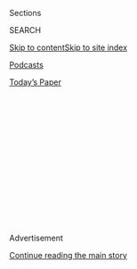 <div id="app">

<div>

<div>

<div>

<div class="NYTAppHideMasthead css-1q2w90k e1suatyy0">

<div class="section css-ui9rw0 e1suatyy2">

<div class="css-eph4ug er09x8g0">

<div class="css-6n7j50">

</div>

<span class="css-1dv1kvn">Sections</span>

<div class="css-10488qs">

<span class="css-1dv1kvn">SEARCH</span>

</div>

[Skip to content](#site-content)[Skip to site
index](#site-index)

</div>

<div id="masthead-section-label" class="css-1wr3we4 eaxe0e00">

[Podcasts](https://www.nytimes3xbfgragh.onion/spotlight/podcasts)

</div>

<div class="css-10698na e1huz5gh0">

</div>

</div>

<div id="masthead-bar-one" class="section hasLinks css-15hmgas e1csuq9d3">

<div class="css-uqyvli e1csuq9d0">

</div>

<div class="css-1uqjmks e1csuq9d1">

</div>

<div class="css-9e9ivx">

[](https://myaccount.nytimes3xbfgragh.onion/auth/login?response_type=cookie&client_id=vi)

</div>

<div class="css-1bvtpon e1csuq9d2">

[Today’s
Paper](https://www.nytimes3xbfgragh.onion/section/todayspaper)

</div>

</div>

</div>

</div>

<div data-aria-hidden="false">

<div id="site-content" data-role="main">

<div>

<div class="css-1aor85t" style="opacity:0.000000001;z-index:-1;visibility:hidden">

<div class="css-1hqnpie">

<div class="css-epjblv">

<span class="css-17xtcya">[Podcasts](/spotlight/podcasts)</span><span class="css-x15j1o">|</span><span class="css-fwqvlz">‘There’s
a Quiet All Over the
World’</span>

</div>

<div class="css-k008qs">

<div class="css-1iwv8en">

<span class="css-18z7m18"></span>

<div>

</div>

</div>

<span class="css-1n6z4y">https://nyti.ms/3bumeD4</span>

<div class="css-1705lsu">

<div class="css-4xjgmj">

<div class="css-4skfbu" data-role="toolbar" data-aria-label="Social Media Share buttons, Save button, and Comments Panel with current comment count" data-testid="share-tools">

  - 
  - 
  - 
  - 
    
    <div class="css-6n7j50">
    
    </div>

  - 
  - 

</div>

</div>

</div>

</div>

</div>

</div>

<div class="css-13pd83m">

</div>

<div id="top-wrapper" class="css-1sy8kpn">

<div id="top-slug" class="css-l9onyx">

Advertisement

</div>

[Continue reading the main
story](#after-top)

<div class="ad top-wrapper" style="text-align:center;height:100%;display:block;min-height:250px">

<div id="top" class="place-ad" data-position="top" data-size-key="top">

</div>

</div>

<div id="after-top">

</div>

</div>

<div>

<div class="css-1g7y0i5 e1drnplw0">

<div class="css-1ceswkc e1drnplw1">

</div>

<div class="css-f2fzwx e1drnplw2">

<div data-aria-labelledby="modal-title" data-role="region">

<div id="modal-title" class="css-mln36k">

transcript

</div>

<div class="css-pbq7ev">

</div>

<span>Back to Sugar
Calling</span>

<div class="css-f6lhej">

<div class="css-1ialerq">

<div class="css-1701swk">

bars

</div>

<div>

<div class="css-1t7yl1y">

0:00/0:00

</div>

<div class="css-og85jy">

\-0:00

</div>

</div>

</div>

</div>

<div class="css-15fbio0">

<div class="css-1p4nyns">

transcript

## ‘There’s a Quiet All Over the World’

### Hosted by Cheryl Strayed, produced by Kelly Prime and edited by Sara Sarasohn. Editorial oversight by Wendy Dorr.

#### Cheryl Strayed talks with the poet Billy Collins about memorization, “picture language” and the power of collective silence.

Wednesday, May 13th, 2020

</div>

  - cheryl strayed  
    I’m going to call the poet Billy Collins. I love his poetry so much,
    and I know I’m not alone in that. He’s that rare thing in America, a
    bestselling poet. He was the U.S. Poet Laureate from 2001 to 2003 as
    well. He said that poetry is the home of ambiguity, ambivalence, and
    uncertainty, and I think that wraps up quite succinctly what a lot
    of us are living in right now. I thought it would be a great time to
    talk to Billy Collins.

  - \[music\]

  - \[phone rings\]

  - billy collins  
    Oh, Cheryl.

  - cheryl strayed  
    Billy, it’s so nice to talk to you\!

  - billy collins  
    I sort of knew it was you.

  - cheryl strayed  
    You knew it was me?

  - billy collins  
    Yeah. I can’t say I wasn’t expecting your call.

  - cheryl strayed  
    You’re just hanging out waiting for Cheryl to call.

  - billy collins  
    Every afternoon.

  - cheryl strayed  
    Where am I calling you, Billy Collins?

  - billy collins  
    I’m in my study in our house in a little town in Florida called
    Winter Park. The streetside wall is all windows, so I got a good
    view of tropical or subtropical vegetation. I mean, there’s like
    pygmy palms and, I think, two queen palms. And there’s this red
    bougainvillea.

  - cheryl strayed  
    Nice.

  - billy collins  
    And very few cars are going up and down that street these days. More
    common to see families bicycling, or dad taking his son down to the
    lake to fish, and stuff like that. It’s like going back to the ‘50s.

  - cheryl strayed  
    Are you just alone in the house with Suzannah, just the two of you?

  - billy collins  
    Well, there are two cats, Francis, a boy, and Audrey, a girl.

  - cheryl strayed  
    OK, so two couples, Francis and Audrey, and Suzannah and Billy.

  - billy collins  
    Yes. Well, Suzannah and I get along a lot better than Francis and
    Audrey. Thank god.

  - cheryl strayed  
    Perhaps because you guys are still newlyweds, right? You just got
    married last summer.

  - billy collins  
    Well, it’s true. We’re still — not to get too sentimental, but we
    still celebrate our monthly anniversary on the 21st of the month.

  - cheryl strayed  
    Oh, that’s so sweet.

  - billy collins  
    I think that we’re losing track of that.

  - cheryl strayed  
    Oh. I’d love that. So what do you do on your monthly anniversary?
    Like what have you done historically?

  - billy collins  
    Well, we used to go out to dinner, but now Suzannah just cooks
    another dinner. We’ve been very, very careful, very assiduous about
    going out only when necessary, and wash your hands all the time. And
    I usually say, if you say two Hail Marys, that’s about 20 seconds of
    handwashing. And there could be an added benefit. You never know.

  - cheryl strayed  
    Right.

  - billy collins  
    So I’m 79 years old. And it sounds insane to say that, but it’s the
    truth, and I’m pretty sure if I caught it, it would kill me. And
    Suzannah shares that view. So she’s pretty willful about keeping me
    in the house.

  - cheryl strayed  
    Uh-huh. Do you even go out for walks?

  - billy collins  
    I go out for a walk almost every day. Not quite as far as you, but
    it’s 2 miles. And it’s very clarifying, though. I’ve always liked
    walking, and there’s a Latin expression, solvitur ambulando, which
    means it is solved by walking. You probably know that.

  - cheryl strayed  
    I do, I do. As you know, my memoir “Wild” is all about walking. I
    walked 1,100 miles on the Pacific Crest Trail. A lot is solved by
    walking.

  - billy collins  
    I would say after a thousand miles, you’ve got yourself together.

  - cheryl strayed  
    I’m sad to report that the walk goes on. The journey continues even
    after that. But I do think that that’s one of the things that you
    see over and over, is that power of a sort of walking meditation,
    where the classic journey one takes by foot, that is always
    enlightening. And I think we see that even on a micro scale on those
    2-mile walks.

  - billy collins  
    Well, I’m not as adventurous as you are, but it’s the same walk. But
    it’s never the same walk. It’s like putting yourself and putting
    your foot in the same river twice. And, often, just when I get back
    to the house, I might start a poem just about what I saw on the
    walk, which is — sometimes that goes nowhere, but other times it
    develops into something. So I find it very clarifying and — I mean,
    the English romantic poets, particularly Wordsworth, the way we
    would watch television, they would go for walks. And Wordsworth said
    that he composed a number of his poems on this walk, which would
    kind of give him the rhythm of the poem maybe. I don’t know. If you
    walked iambically, like thu-dud thu-dud, you’d probably be skipping.
    But I guess just the pacing provides a kind of steady rhythm. Did
    you listen — let me ask you a question. Did you listen to music on
    your walk?

  - cheryl strayed  
    No. But the reason I didn’t listen to music on my walk is it was
    1995, and so I would have had to carry a Walkman, and cassette
    tapes, and so forth.

  - billy collins  
    Oh, right.

  - cheryl strayed  
    But, Billy, what was so utterly fascinating to me about my
    experience with music on the Pacific Crest Trail is I could not keep
    music out of my mind. And I call it in “Wild” like — that my mind
    was like the transistor radio station in my head, because I kept
    having songs come to me. And, many times, it would be songs I
    couldn’t — I didn’t want to have in my head, like jingles for,
    like, gum, or things like this from my youth. Sometimes Bob Dylan
    songs that I couldn’t remember all the lyrics. And so I was
    constantly singing in my head, and the thing I missed, I would say,
    almost as much as food. I really ached for music in a way that
    surprised me. I didn’t realize how deep that was.

  - billy collins  
    Well, that’s your little internal jukebox that got activated.

  - cheryl strayed  
    Yeah.

  - billy collins  
    Yeah. I wrote a poem about getting a bad song stuck in your head,
    because they seem to be stickier than most. And I titled the poem
    “More Than a Woman,” but I say to other people that you can call
    it any song. You can call it “Dancing Queen” or any song.

  - cheryl strayed  
    That’s a great song.

  - billy collins  
    And sometimes just mentioning the title is enough to activate the
    song in other people’s heads, so you have to be careful.

  - cheryl strayed  
    Well, have you — there’s this documentary that I’m forgetting the
    title of it now, but it’s about people who have really deep,
    profound dementia, or are at the very end of their lives, and they
    can’t really communicate even any more. But they asked their kids,
    like, well, what were their favorite songs when they were young? And
    they put headphones on these people who are so inside themselves,
    and suddenly they would come awake, and they would even sometimes be
    able to sing along with the songs. I think it’s an ancient kind of
    knowing.

  - billy collins  
    Yeah.

  - cheryl strayed  
    And I know you do that with — I was reading about your mother, who
    would recite poetry to you. I wonder if you have that relationship
    with poetry because you were hearing it so young.

  - billy collins  
    Well, I think I got — I mean, who knows in these things. If you look
    back on your life and try to make sense of it, you’re looking
    through a kind of distorted rear view mirror. But I do have early
    memories of my being a toddler, or advanced toddler stage, and my
    mother would say lines of poetry that she memorized as a school girl
    in rural Ontario, Canada. And if it was very cold out, she’d have a
    line from Shakespeare about the coldness of the weather and not as
    sharp as man’s ingratitude to man, or something like that. And when
    I was a kid, I remember hearing my mother talking in two different
    ways. One was when she was regular talking, and one when she was
    reciting poetry. And I didn’t know it was poetry. I’d never heard
    the word. As I said, I was sort of a pre-literate toddler. But I
    knew that the poetry sounded nicer.

  - cheryl strayed  
    Mmm, yeah.

  - billy collins  
    And if we believe in really early suggestions on our consciousness,
    that might account from the fact that’s where I am today.

  - cheryl strayed  
    Right. That’s — so where did your mom get that? Was she asked as a
    student to memorize these poems?

  - billy collins  
    Well, she and my father were both born in 1901. So when she was a
    schoolgirl, this would be 1907 or ‘14, or something in there,
    memorization was not only an acceptable way of teaching poetry, it
    was — I believe it was the only way.

  - cheryl strayed  
    Right.

  - billy collins  
    I mean, they weren’t — this was 100 miles or so north of Toronto.
    They weren’t analyzing poetry up there in the schoolhouse. They were
    having kids memorize it. And I try to get my students to memorize a
    little bit of poetry, and it’s interesting because their reaction is
    they groan. But once they get a sonnet in their head, or even a
    little poem by Emily Dickinson, they line up outside my office ready
    to recite it for me.

  - cheryl strayed  
    That’s so interesting. No. I think I’m absolutely fascinated by
    this, because when I started school in the mid ‘70s, this idea was
    that memorization was this rote learning that didn’t at all feed the
    spirit, and it was sort of oppressive.

  - billy collins  
    Very old fashioned, yeah.

  - cheryl strayed  
    Yeah, yeah. And yet, I wish that people had made me memorize poems.
    Because it is kind of like those jingles. They become part of you,
    and you can call upon them when you need them then, right? They’re
    with you.

  - billy collins  
    You could have carried these poems up the Pacific Crest Trail.

  - cheryl strayed  
    Yeah.

  - billy collins  
    You know, it’s interesting that one of the most rewarding instances
    I ever had as a teacher, it was on a New York subway. There was a
    guy, a grown guy, across on the other side of the aisle there, or
    whatever. And he was looking at me. And, of course, in this New York
    subway, avoid eye contact is the main rule. Anyway, he got up and
    approached me, and he sat down. And over the roar of the subway, he
    said, Professor Collins, I was your student. And he was then a
    doctor, an oncologist, working at Mount Sinai Hospital. And he said
    you made us memorize a poem, and I want to say it for you.

  - cheryl strayed  
    Oh, wow.

  - billy collins  
    Again, over the roar of the subway, he recited this Emily Dickinson
    poem. And it was just so amazing that I’d done something.

  - cheryl strayed  
    Right. It’s so measurable, right? That guy has Emily Dickinson in
    him forever because of you.

  - billy collins  
    It’s stored there. And I also think, if they don’t remember anything
    I’ve said, they’ll remember 10 lines of Shakespeare or whatever.

  - cheryl strayed  
    Yeah. Well, and what’s interesting to ponder about that is that we
    are, in some sort of brute way, just forcing ourselves to remember
    this arrangement of words. And I’m curious, will this doctor, 50
    years from now on his deathbed, will he be able to say that poem
    because it is part of him. And it reminds me, when I was hiking on
    the Pacific Crest Trail, I realized that I remembered the names of
    flowers that — my mom was a wonderful gardener and really knew
    everything about plants, and she would always teach me the names of
    wildflowers. And there was a point on the trail where I stepped into
    this meadow and I saw all these flowers, and I realized I knew their
    names. And I said them to myself in my mind as I walked past them,
    and I felt the presence of my mother so strongly. And it was a kind
    of poem embedded in me. It was a memorization that I didn’t know I
    had received until then.

  - billy collins  
    Well, and I also think that you really internalize this series of
    lines and bring it into you for yourself. And it’s a part of you
    then. And once the student realizes the power of that — they’re now
    walking around with these lines in them, and they can summon them up
    at any moment — they find that pretty thrilling, actually.

  - cheryl strayed  
    It’s a powerful thing. And I think even in cases where you don’t
    necessarily memorize the lines, that poems can stay with you in
    another way. That you remember them, or you remember the way that
    they made you feel. And one of your poems that did that for me,
    Bill, is “The Names.” You were asked by the librarian of Congress to
    write it for the first anniversary of 9/11. And the reason it stuck
    with me is it made real to me this tragedy that was this grand scale
    — many, many deaths that seemed kind of abstract until I heard you
    read that poem. And it wasn’t then just numbers, it was names. And I
    thought of it now because we are hearing numbers every day. The
    number of people who die of Covid-19 climbs day by day. I would love
    for you to read “The Names” to me.

  - billy collins  
    Well, yeah, I’d love to. It’s called “The Names,” and then, in
    parenthesis, it just says, “For the victims of Sept. 11 and their
    survivors.”
    
    “Yesterday, I lay awake in the palm of the night. A fine rain stole
    in, unhelped by any breeze. And when I saw the silver glaze on the
    windows, I started with A, with Ackerman, as it happened, then
    Baxter and Calabro, Davis and Eberling, names falling into place as
    droplets fell through the dark. Names printed on the ceiling of the
    night. Names slipping around a watery bend. Twenty-six willows on
    the banks of a stream.
    
    In the morning, I walked out barefoot among thousands of flowers,
    heavy with dew, like the eyes of tears, and each had a name. Fiore
    inscribed on a yellow petal, then Gonzalez and Hon, Ishikawa and
    Jenkins. Names written in the air and stitched into the cloth of the
    day. A name under a photograph taped to a mailbox. Monogram on a
    torn shirt. I see you spelled out on storefront windows and on the
    bright unfurled awnings of this city. I say the names as I turn a
    corner — Kelly and Lee, Medina, Nardella, and O’Connor.
    
    When I peer into the woods, I see a thick tangle where letters are
    hidden, as in a puzzle concocted for children. Parker and Quigley in
    the twigs of an ash. Rizzo, Schubert, Torres, and Upton, secrets in
    the boughs of an ancient maple. Names written in the pale sky. Names
    rising in the updraft amid buildings. Silent names in stone, or
    cried out behind a door. Names blown over the earth and out to sea.
    
    In the evening — weakening light, the last swallows, a boy on a lake
    lifts his oars, a woman by a window puts a match to a candle, and
    then the names are outlined on the rose clouds — Vanacore and
    Wallace. Let X, if it can, stand for the ones unfound. Then Young
    and Ziminsky, the final jolt of Z. Names etched on the head of a
    pin. One name spanning a bridge, another undergoing a tunnel. A blue
    name needled into the skin.
    
    Names of citizens, workers, mothers and fathers, the bright-eyed
    daughter, the quick son. Alphabet of names in green rows in a field.
    Names in the small tracks of birds. Names lifted from a hat or
    balanced on the tip of the tongue. Names wheeled into the dim
    warehouse of memory. So many names, there is barely room on the
    walls of the heart.”

  - cheryl strayed  
    What a powerful poem. What a powerful piece of work.

  - billy collins  
    Yeah. And it was pretty nerve-racking really in front of a joint
    session of Congress, I can tell you.

  - cheryl strayed  
    So you’re called to this joint session, and are other people doing
    other things?

  - billy collins  
    Well, yes, lots of other people. It was one of the first times in
    history that both houses of Congress met outside of Washington. They
    met in New York, where it took place. And there were many speeches.
    And I must say something, not in praise of my poem but to make a
    point about poetry, that when I started reading the poem, and it
    starts lying there in the middle of the night with the rain against
    the windows, et cetera, many people were looking up at me the way a
    Cocker Spaniel would cock his head, like, what?

  - cheryl strayed  
    Uh-huh.

  - billy collins  
    It was not political language. It was not using generalities. It was
    not using the recycled language, including a history, heroism,
    tragedy, the common words that kept popping up in these talks. It
    was imagery. It was picture language, as Emerson calls it. It was
    the language of the world, of rain, and windows, and reality. And it
    demonstrated the difference between poetic language and, for lack of
    a better word, other language.

  - cheryl strayed  
    And I think that that’s — I mean, you’ve just expressed why, in my
    mind, poetry is so necessary, poetry and really all literature. But
    poetry, in particular, to me it speaks to the heart. It speaks
    beyond the intellect, beyond information.

  - billy collins  
    Oh, I think poetry takes us inward, right? Poetry privileges our
    subjectivity. A poem tends to start out in the world and describing
    something, but it usually ends up going down and in inside us. But
    it works in images. I mean, a poem about the virus might be an image
    of a face mask on a curb, a discarded face mask. Just that one thing
    might be enough to tell the whole story, in a sense, just that one
    image, instead of a larger but probably less effective rhetoric.

  - cheryl strayed  
    Right. That’s what art does. And I think too, just the ordinary
    stories, whenever — my favorite parts of all of Ken Burns’s
    documentaries are those, the journals that people kept, that weren’t
    saying, here is the objective news of the day. It’s rather here’s
    what happened on my farm on this day. Here’s what I saw. Here’s what
    I witnessed. Here’s what I felt, and feared, and loved, and
    treasured. And those are the kinds of things that poetry shows us
    and offers us.

  - billy collins  
    And those letters, I mean, I can’t believe how articulate everybody
    was in the middle of the 19th century. The letters are — not only
    the penmanship is beautiful, but the letters are so articulate, at
    least the ones that we’re exposed to.

  - cheryl strayed  
    Well, those are the ones that made the cut.

  - billy collins  
    Yeah, that’s right. That’s the cream of the crop.

  - cheryl strayed  
    Do you keep a journal?

  - billy collins  
    I don’t keep a — I have in the past. I don’t — I’m not very good at
    it. But I keep notebooks, and I always keep a little notebook in my
    pocket, and a pen. And thinking about our talk today, I have a page
    here of things to talk about or points we might — so anything can go
    into these journals. They’re kind of catch-alls, but — and poems
    too.

  - cheryl strayed  
    What have you written down that we haven’t talked about yet? Let’s
    talk about it.

  - \[laughter\]

  - billy collins  
    That’s good. Well, I wrote down the name of a poem that’s very short
    that I’d love to read before we’re done by — not by me.

  - cheryl strayed  
    Please read it to me. Please read it to me, yes.

  - billy collins  
    May I? Well, it’s — I guess it’s a sonnet. It’s 14 lines. It’s by a
    poet I don’t know well, an Irish poet, John O’Donnell. And it’s
    about the virus, and it’s called “When.” And the interesting thing
    about it is that he’s slightly ambivalent about the whole thing,
    about it ending. And Eavan Boland, another Irish poet who just died
    on Monday —

  - cheryl strayed  
    Right.

  - billy collins  
    — she said, “Poetry begins where certitude leaves off.” Like poetry
    deals with ambivalence and ambiguity. And if you’re certain about a
    thing, you don’t need to write a poem about it. But you’ll see the
    word, about halfway through, the word “although,” and that’s when he
    — the tone of the poem changes. So I’ll read it if you like. It’s
    titled “When,” by John O’Donnell.
    
    “And when this ends we will emerge, shyly and then all at once,
    dazed, long-haired as we embrace loved ones the shadow spared, and
    weep for those it gathered in its shroud. A kind of rapture, this
    longed-for laying on of hands, high cries as we nuzzle, leaning in
    to kiss, and whisper that now things will be different.
    
    Although a time will come when we’ll forget the curve’s approaching
    wave, the hiss and sigh of ventilators, the crowded, makeshift
    morgues. A time when we may even miss the old-world arm’s-length
    courtesy, small kindnesses left on doorsteps, the drifting, idle
    days, and nights when we flung open all the windows to arias in the
    darkness, our voices reaching out, holding each other till this
    passes.”
    
    So interesting that he sees the distancing as being a courtesy, and
    the quietness and the kindness of things left on doorsteps, and the
    idleness and the drifting. This really talks about the horror of
    people lost, but he says that — it’s like people talk about. There’s
    a quiet all over the world. The whole globe has quieted down. There
    are no sports. There’s no concerts. There’s no people cheering. A
    friend of mine said you can hear a birdsong in New York City.

  - cheryl strayed  
    Right.

  - billy collins  
    And another — in The Times last week, this guy writing from Paris
    said you could hear ducks quacking on the Seine. I have a friend, if
    one of us says something, the other one often says, and other poems.
    And I’m sure that would get it — ducks quacking on the Seine, and
    other poems.

  - \[laughter\]

  - cheryl strayed  
    That’s your next book, Billy.

  - \[laughter\]

  - billy collins  
    It could be. But that’s, I mean, amazing, like being back in the
    ‘50s. It’s quieter. It’s slower. And, also, nature is healing
    herself. Fish are coming back into these grounds where they were,
    where there’s too much pollution. Maybe we should take one month off
    a year and just let the Earth lick its wounds for a month before we
    continue to ravish it.

  - cheryl strayed  
    Yeah, I thought of that. In that poem, when he says although, he’s
    saying, but we’re going to also forget all this, right?

  - billy collins  
    Yeah, yeah. We’ll forget the curves and all that. But we might even
    miss — we’ll forget, and we might even be nostalgic about the time
    when we stayed indoors with our spouses or whatever, or maybe a
    friend, sheltering in place. I was on the phone with my friend in
    New York City last night about — well, I know it’s about 2 minutes
    to 7. He said, well, at 7 o’clock, I have to get my pot and my spoon
    and bang it out the window. Everybody does that at 7 o’clock in New
    York.

  - cheryl strayed  
    Mh-hm. In Portland too.

  - billy collins  
    Yeah, for the responders. And maybe people will miss that. I guess
    the big question is, will this — I mean, people banter around the
    word globalization, and global this, and global that. And that’s
    primarily an economic term, I think. It meant the globalization of
    business. But this is something that’s happening all over the world,
    and maybe this will give people a sense of being Earthlings, in the
    way that the blue marble did. Remember that first picture of Earth?
    That was the first time man had ever seen the planet.

  - cheryl strayed  
    Mm-hm, mm-hm.

  - billy collins  
    And there was some sense of optimism — it became the symbol of Earth
    Day — that a global event like that, or the globe made visible,
    might tie people together. I’m not too optimistic about that, but
    it’s going to be very interesting to see what happens. I mean,
    maybe nothing will happen, and we’ll just go back to being the human
    beings we are. But do you want to hear another poem by another poet?

  - cheryl strayed  
    Sure, sure.

  - billy collins  
    This is a poem by Wislawa Szymborska, the Polish poet. And it’s a
    poem about the war, and what happens after the war, and then what
    happens when people forget about the war.

  - cheryl strayed  
    And it’s about World War II?

  - billy collins  
    It’s about World War II, yeah. But I think it applies today. Anyway,
    it’s not long. It’s called “The End and the Beginning,” by Wislawa
    Szymborska.
    
    “After every war, someone has to pick up. Things won’t pick
    themselves up, after all. Someone has to shove the rubble to the
    roadsides so the carts loaded with corpses can get by. Someone has
    to trudge through the sludge and ashes, through the sofa springs and
    shards of glass, the bloody rags. Someone has to lug the post to
    prop the wall. Someone has to glaze the windows, set the door in its
    frame. No sound bites, no photo opportunities, and it takes years.
    All the cameras have gone to other wars.
    
    The bridges need to be rebuilt. The railroad stations too.
    Shirtsleeves will be rolled up to shreds. Someone, broom in hand,
    still remembers how it was. Someone else listens, nodding his
    unshattered head. But others are bound to be bustling nearby who
    will find all that quite boring. From time to time, someone still
    must dig up a rusted argument from underneath a bush and haul it off
    to the dump.
    
    Those who knew what this was all about must make way for those who
    know little, and less than that, and at last nothing, less than
    nothing. Someone has to lie there in the grass that covers up the
    causes and effects with a corn stalk in his teeth, gawking at
    clouds.”

  - cheryl strayed  
    Wow. I love that poem. What a great poem. That poem so aptly
    describes not just things like a world war and its aftermath, and
    the way that time changes it. It’s even — like, I was just thinking
    of the most intimate thing, like a broken heart. Like it’s so
    painful at first, and then it gets slowly cleaned up, and then it
    slowly disappears. And then it’s like that love was never even in
    existence.

  - billy collins  
    It becomes history.

  - cheryl strayed  
    It’s history.

  - billy collins  
    And there’s a test on it.

  - cheryl strayed  
    And there’s no great sorrow. I mean, I think that, obviously, about
    big things, like a war or a virus, and so many of us are revisiting
    things like — I’ve never heard so much conversation about the
    Spanish influenza epidemic as I have in the last month or two. And
    it’s because we’re saying, Oh, this thing that we all had the luxury
    of not remembering, or not really caring much about, suddenly might
    be the thing that teaches us about now.

  - billy collins  
    In her poem, after all the destruction, to end with that figure
    lying on the grass with a corn stalk in his teeth, just looking up
    at clouds, that little personal individual moment of being alone.
    And Robert Frost said anybody can start a poem, but it takes a real
    poet to end one. And that’s such a beautiful ending, gawking at
    clouds.

  - cheryl strayed  
    Yeah. Is there anything that I didn’t ask you that you want to talk
    about?

  - billy collins  
    I don’t know. I mean, I did spend one day in this monastery in Big
    Sur, the Camaldolese order of the Benedictines. They were, I think,
    like a 12th century breakaway from the Benedictines. And someone
    said they make the Benedictines look like Hells Angels, because
    they’re a deeply reclusive order. None of them speak. There are
    about 30 of them there. And when they have meals, there are readings
    from the Bible, from whatever. But I had heard that my poems were
    being read. So when I was in California, I made a visit to the
    monastery and spent one day in one of these rooms. It’s kind of a
    cell or a dorm room. And I had this experience of silence I’d never
    quite had before. I wrote a poem about what a noisy person I’d been
    all my life. And, gradually, after like an hour or so, I was aware
    that there are 30 other men right around me in these other buildings
    or rooms who have devoted their life to silence. They’re
    professionals, professional quiet people. And I felt like this
    little droplet of my silence just dropping into this river of
    silence they were creating. And communal silence, I realized, is
    such a powerful thing. And when I think about the quieter world that
    the virus has put us into, it just reminded me of that deep
    experience of silence.

  - cheryl strayed  
    What about it felt profound to you? I mean, can you identify what
    that particular silence does for you or for us?

  - billy collins  
    Well, it’s very cleansing, I think. I was very comfortable with it,
    knowing, as I said, the presence of these professional men around me
    keeping their silence so as to be less ensnared by the ways of the
    world. And when I was at the monastery in Big Sur, they referred
    very reverentially to two of the monks who had achieved, achieved
    what they call permanent reclusion. There are two monks who never
    see anybody. They’re not only silent. They never talk during the
    year. There’s no break, and they never go to communal meals. They’re
    like prisoners of their silence. And that just blew my mind. They
    got in the cell and locked the door, and they loved it. They
    wouldn’t have it any other way.

  - cheryl strayed  
    It’s astounding to me, really.
    
    My first reaction when I was hearing you talk about this place — and
    I know this place, and I have to say, what you’ve contributed most
    powerfully to the world is the opposite of silence. It is that we
    find some truth in the words you share with us. And yet there is
    something about poetry and art that is about the deepest silence,
    right? That it’s not about isolation. It’s not about distance. It’s
    about connection, I think, when silence is most profound and
    powerful.

  - billy collins  
    Mm-hm. I think another way to connect them is to say that the — a
    poem takes up a certain amount of space on a page. It doesn’t fill
    the page. Most people would recognize a poem as being a poem by
    seeing that it just occupies this discrete place on the poem — on
    the page, rather. And I get my students to think of the white space
    around the poem as silence, and so that the poem is an interruption
    of silence. And so it takes silence into a place. I knew a nun —
    well, she was a crazy high school friend of mine, but she became a
    nun, and she was — ended up in a little convent in Rome on the
    Appian Way there, and they were a reclusive order of nuns. And we
    had corresponded, but when she corresponded to me in letters, she
    would only talk about the love of God and all that. She never said
    what she was doing or anything, or if she was planting corn or
    something. And when I was in Italy, I called her — I called the
    convent, and I said, Susan — that was her old name — I said, I’m
    coming into Rome, and can we take you out to lunch? Do you go out?
    And she said, Cheryl, she said, Fortunately, I can’t.

  - \[laughter\]

  - cheryl strayed  
    Really?

  - billy collins  
    Isn’t that great?

  - cheryl strayed  
    So she’d —

  - billy collins  
    No irony — yes. No irony at all. Fortunately, Billy, I can’t.

  - cheryl strayed  
    Wow. I mean, that’s a really kind of wonderful way to think about
    now, isn’t it? Because —

  - billy collins  
    Yeah.

  - cheryl strayed  
    — we who can’t go out, to turn that into a blessing rather than a
    curse is something, I think.

  - billy collins  
    Yes, yeah. I think it’s the difference between people who will rush
    back into their jobs and can’t wait to get back to normal who are
    enjoying, on some level, this quiet time, this traveling back in
    time, in a way, to where you can hear — you can hear ducks quacking
    on the Seine, for god’s sake.

  - \[laughter\]

  - cheryl strayed  
    Well, it has been such a delight to speak to you.

  - billy collins  
    Well, great. I’ve been looking forward to this a lot. So great to
    talk to you too.

  - cheryl strayed  
    Bye, Billy.

  - billy collins  
    Bye bye. Take care.

  - cheryl strayed  
    I’m Cheryl Strayed. This is “Sugar Calling.” Next week, Joy
Harjo.

</div>

</div>

</div>

</div>

<div style="position:absolute;width:0;height:0;visibility:hidden;display:none">

</div>

<div style="width:100%">

<div class="css-18qqsen e1eullfg0" style="background-image:url(https://static01.graylady3jvrrxbe.onion/images/2020/04/29/podcasts/sugar-calling-album-art/sugar-calling-album-art-videoFifteenBySeven2610-v2.png)">

<div class="css-1hmsypo e1eullfg2">

<div class="css-131hid3 e1eullfg3">

<div class="css-1uhi299 e1eullfg1">

</div>

<div class="css-1tloyb6">

<div class="css-1kltdsh ehra6vc0">

[<span class="css-1f76qa2">![Sugar Calling
logo](https://static01.graylady3jvrrxbe.onion/images/2020/04/29/podcasts/sugar-calling-album-art/sugar-calling-album-art-square320.jpg)<span>Sugar
Calling</span></span>](https://www.nytimes3xbfgragh.onion/column/sugar-calling)<span class="css-1lhttlg ehra6vc1"><span class="css-sj5ozi ehra6vc2">Subscribe:</span></span>

  - [Apple Podcasts](https://itunes.apple.com/us/podcast/id1505881384)
  - [Google
    Podcasts](https://podcasts.google.com/?feed=aHR0cHM6Ly9yc3MuYXJ0MTkuY29tL3N1Z2FyLWNhbGxpbmc&ved=0CAUQrrcFahcKEwjA8Kyn09voAhUAAAAAHQAAAAAQBQ)

</div>

</div>

<div class="css-1r0dpua e1eullfg4">

<div class="css-1gu519p edye5kn0">

<div>

# ‘There’s a Quiet All Over the World’

## Cheryl Strayed talks with the poet Billy Collins about memorization, “picture language” and the power of collective silence.

</div>

<span class="css-lsnb14 edye5kn4">Hosted by Cheryl Strayed, produced by
Kelly Prime and edited by Sara Sarasohn. Editorial oversight by Wendy
Dorr.</span>

<div class="css-1vd84sn">

<span class="css-16bt4xd">Transcript</span>

</div>

</div>

<div class="css-1g7y0i5 e1drnplw0">

<div class="css-1ceswkc e1drnplw1">

</div>

<div class="css-f2fzwx e1drnplw2">

<div data-aria-labelledby="modal-title" data-role="region">

<div id="modal-title" class="css-mln36k">

transcript

</div>

<div class="css-pbq7ev">

</div>

<span>Back to Sugar
Calling</span>

<div class="css-f6lhej">

<div class="css-1ialerq">

<div class="css-1701swk">

bars

</div>

<div>

<div class="css-1t7yl1y">

0:00/0:00

</div>

<div class="css-og85jy">

\-0:00

</div>

</div>

</div>

</div>

<div class="css-15fbio0">

<div class="css-1p4nyns">

transcript

## ‘There’s a Quiet All Over the World’

### Hosted by Cheryl Strayed, produced by Kelly Prime and edited by Sara Sarasohn. Editorial oversight by Wendy Dorr.

#### Cheryl Strayed talks with the poet Billy Collins about memorization, “picture language” and the power of collective silence.

Wednesday, May 13th, 2020

</div>

  - cheryl strayed  
    I’m going to call the poet Billy Collins. I love his poetry so much,
    and I know I’m not alone in that. He’s that rare thing in America, a
    bestselling poet. He was the U.S. Poet Laureate from 2001 to 2003 as
    well. He said that poetry is the home of ambiguity, ambivalence, and
    uncertainty, and I think that wraps up quite succinctly what a lot
    of us are living in right now. I thought it would be a great time to
    talk to Billy Collins.

  - \[music\]

  - \[phone rings\]

  - billy collins  
    Oh, Cheryl.

  - cheryl strayed  
    Billy, it’s so nice to talk to you\!

  - billy collins  
    I sort of knew it was you.

  - cheryl strayed  
    You knew it was me?

  - billy collins  
    Yeah. I can’t say I wasn’t expecting your call.

  - cheryl strayed  
    You’re just hanging out waiting for Cheryl to call.

  - billy collins  
    Every afternoon.

  - cheryl strayed  
    Where am I calling you, Billy Collins?

  - billy collins  
    I’m in my study in our house in a little town in Florida called
    Winter Park. The streetside wall is all windows, so I got a good
    view of tropical or subtropical vegetation. I mean, there’s like
    pygmy palms and, I think, two queen palms. And there’s this red
    bougainvillea.

  - cheryl strayed  
    Nice.

  - billy collins  
    And very few cars are going up and down that street these days. More
    common to see families bicycling, or dad taking his son down to the
    lake to fish, and stuff like that. It’s like going back to the ‘50s.

  - cheryl strayed  
    Are you just alone in the house with Suzannah, just the two of you?

  - billy collins  
    Well, there are two cats, Francis, a boy, and Audrey, a girl.

  - cheryl strayed  
    OK, so two couples, Francis and Audrey, and Suzannah and Billy.

  - billy collins  
    Yes. Well, Suzannah and I get along a lot better than Francis and
    Audrey. Thank god.

  - cheryl strayed  
    Perhaps because you guys are still newlyweds, right? You just got
    married last summer.

  - billy collins  
    Well, it’s true. We’re still — not to get too sentimental, but we
    still celebrate our monthly anniversary on the 21st of the month.

  - cheryl strayed  
    Oh, that’s so sweet.

  - billy collins  
    I think that we’re losing track of that.

  - cheryl strayed  
    Oh. I’d love that. So what do you do on your monthly anniversary?
    Like what have you done historically?

  - billy collins  
    Well, we used to go out to dinner, but now Suzannah just cooks
    another dinner. We’ve been very, very careful, very assiduous about
    going out only when necessary, and wash your hands all the time. And
    I usually say, if you say two Hail Marys, that’s about 20 seconds of
    handwashing. And there could be an added benefit. You never know.

  - cheryl strayed  
    Right.

  - billy collins  
    So I’m 79 years old. And it sounds insane to say that, but it’s the
    truth, and I’m pretty sure if I caught it, it would kill me. And
    Suzannah shares that view. So she’s pretty willful about keeping me
    in the house.

  - cheryl strayed  
    Uh-huh. Do you even go out for walks?

  - billy collins  
    I go out for a walk almost every day. Not quite as far as you, but
    it’s 2 miles. And it’s very clarifying, though. I’ve always liked
    walking, and there’s a Latin expression, solvitur ambulando, which
    means it is solved by walking. You probably know that.

  - cheryl strayed  
    I do, I do. As you know, my memoir “Wild” is all about walking. I
    walked 1,100 miles on the Pacific Crest Trail. A lot is solved by
    walking.

  - billy collins  
    I would say after a thousand miles, you’ve got yourself together.

  - cheryl strayed  
    I’m sad to report that the walk goes on. The journey continues even
    after that. But I do think that that’s one of the things that you
    see over and over, is that power of a sort of walking meditation,
    where the classic journey one takes by foot, that is always
    enlightening. And I think we see that even on a micro scale on those
    2-mile walks.

  - billy collins  
    Well, I’m not as adventurous as you are, but it’s the same walk. But
    it’s never the same walk. It’s like putting yourself and putting
    your foot in the same river twice. And, often, just when I get back
    to the house, I might start a poem just about what I saw on the
    walk, which is — sometimes that goes nowhere, but other times it
    develops into something. So I find it very clarifying and — I mean,
    the English romantic poets, particularly Wordsworth, the way we
    would watch television, they would go for walks. And Wordsworth said
    that he composed a number of his poems on this walk, which would
    kind of give him the rhythm of the poem maybe. I don’t know. If you
    walked iambically, like thu-dud thu-dud, you’d probably be skipping.
    But I guess just the pacing provides a kind of steady rhythm. Did
    you listen — let me ask you a question. Did you listen to music on
    your walk?

  - cheryl strayed  
    No. But the reason I didn’t listen to music on my walk is it was
    1995, and so I would have had to carry a Walkman, and cassette
    tapes, and so forth.

  - billy collins  
    Oh, right.

  - cheryl strayed  
    But, Billy, what was so utterly fascinating to me about my
    experience with music on the Pacific Crest Trail is I could not keep
    music out of my mind. And I call it in “Wild” like — that my mind
    was like the transistor radio station in my head, because I kept
    having songs come to me. And, many times, it would be songs I
    couldn’t — I didn’t want to have in my head, like jingles for,
    like, gum, or things like this from my youth. Sometimes Bob Dylan
    songs that I couldn’t remember all the lyrics. And so I was
    constantly singing in my head, and the thing I missed, I would say,
    almost as much as food. I really ached for music in a way that
    surprised me. I didn’t realize how deep that was.

  - billy collins  
    Well, that’s your little internal jukebox that got activated.

  - cheryl strayed  
    Yeah.

  - billy collins  
    Yeah. I wrote a poem about getting a bad song stuck in your head,
    because they seem to be stickier than most. And I titled the poem
    “More Than a Woman,” but I say to other people that you can call
    it any song. You can call it “Dancing Queen” or any song.

  - cheryl strayed  
    That’s a great song.

  - billy collins  
    And sometimes just mentioning the title is enough to activate the
    song in other people’s heads, so you have to be careful.

  - cheryl strayed  
    Well, have you — there’s this documentary that I’m forgetting the
    title of it now, but it’s about people who have really deep,
    profound dementia, or are at the very end of their lives, and they
    can’t really communicate even any more. But they asked their kids,
    like, well, what were their favorite songs when they were young? And
    they put headphones on these people who are so inside themselves,
    and suddenly they would come awake, and they would even sometimes be
    able to sing along with the songs. I think it’s an ancient kind of
    knowing.

  - billy collins  
    Yeah.

  - cheryl strayed  
    And I know you do that with — I was reading about your mother, who
    would recite poetry to you. I wonder if you have that relationship
    with poetry because you were hearing it so young.

  - billy collins  
    Well, I think I got — I mean, who knows in these things. If you look
    back on your life and try to make sense of it, you’re looking
    through a kind of distorted rear view mirror. But I do have early
    memories of my being a toddler, or advanced toddler stage, and my
    mother would say lines of poetry that she memorized as a school girl
    in rural Ontario, Canada. And if it was very cold out, she’d have a
    line from Shakespeare about the coldness of the weather and not as
    sharp as man’s ingratitude to man, or something like that. And when
    I was a kid, I remember hearing my mother talking in two different
    ways. One was when she was regular talking, and one when she was
    reciting poetry. And I didn’t know it was poetry. I’d never heard
    the word. As I said, I was sort of a pre-literate toddler. But I
    knew that the poetry sounded nicer.

  - cheryl strayed  
    Mmm, yeah.

  - billy collins  
    And if we believe in really early suggestions on our consciousness,
    that might account from the fact that’s where I am today.

  - cheryl strayed  
    Right. That’s — so where did your mom get that? Was she asked as a
    student to memorize these poems?

  - billy collins  
    Well, she and my father were both born in 1901. So when she was a
    schoolgirl, this would be 1907 or ‘14, or something in there,
    memorization was not only an acceptable way of teaching poetry, it
    was — I believe it was the only way.

  - cheryl strayed  
    Right.

  - billy collins  
    I mean, they weren’t — this was 100 miles or so north of Toronto.
    They weren’t analyzing poetry up there in the schoolhouse. They were
    having kids memorize it. And I try to get my students to memorize a
    little bit of poetry, and it’s interesting because their reaction is
    they groan. But once they get a sonnet in their head, or even a
    little poem by Emily Dickinson, they line up outside my office ready
    to recite it for me.

  - cheryl strayed  
    That’s so interesting. No. I think I’m absolutely fascinated by
    this, because when I started school in the mid ‘70s, this idea was
    that memorization was this rote learning that didn’t at all feed the
    spirit, and it was sort of oppressive.

  - billy collins  
    Very old fashioned, yeah.

  - cheryl strayed  
    Yeah, yeah. And yet, I wish that people had made me memorize poems.
    Because it is kind of like those jingles. They become part of you,
    and you can call upon them when you need them then, right? They’re
    with you.

  - billy collins  
    You could have carried these poems up the Pacific Crest Trail.

  - cheryl strayed  
    Yeah.

  - billy collins  
    You know, it’s interesting that one of the most rewarding instances
    I ever had as a teacher, it was on a New York subway. There was a
    guy, a grown guy, across on the other side of the aisle there, or
    whatever. And he was looking at me. And, of course, in this New York
    subway, avoid eye contact is the main rule. Anyway, he got up and
    approached me, and he sat down. And over the roar of the subway, he
    said, Professor Collins, I was your student. And he was then a
    doctor, an oncologist, working at Mount Sinai Hospital. And he said
    you made us memorize a poem, and I want to say it for you.

  - cheryl strayed  
    Oh, wow.

  - billy collins  
    Again, over the roar of the subway, he recited this Emily Dickinson
    poem. And it was just so amazing that I’d done something.

  - cheryl strayed  
    Right. It’s so measurable, right? That guy has Emily Dickinson in
    him forever because of you.

  - billy collins  
    It’s stored there. And I also think, if they don’t remember anything
    I’ve said, they’ll remember 10 lines of Shakespeare or whatever.

  - cheryl strayed  
    Yeah. Well, and what’s interesting to ponder about that is that we
    are, in some sort of brute way, just forcing ourselves to remember
    this arrangement of words. And I’m curious, will this doctor, 50
    years from now on his deathbed, will he be able to say that poem
    because it is part of him. And it reminds me, when I was hiking on
    the Pacific Crest Trail, I realized that I remembered the names of
    flowers that — my mom was a wonderful gardener and really knew
    everything about plants, and she would always teach me the names of
    wildflowers. And there was a point on the trail where I stepped into
    this meadow and I saw all these flowers, and I realized I knew their
    names. And I said them to myself in my mind as I walked past them,
    and I felt the presence of my mother so strongly. And it was a kind
    of poem embedded in me. It was a memorization that I didn’t know I
    had received until then.

  - billy collins  
    Well, and I also think that you really internalize this series of
    lines and bring it into you for yourself. And it’s a part of you
    then. And once the student realizes the power of that — they’re now
    walking around with these lines in them, and they can summon them up
    at any moment — they find that pretty thrilling, actually.

  - cheryl strayed  
    It’s a powerful thing. And I think even in cases where you don’t
    necessarily memorize the lines, that poems can stay with you in
    another way. That you remember them, or you remember the way that
    they made you feel. And one of your poems that did that for me,
    Bill, is “The Names.” You were asked by the librarian of Congress to
    write it for the first anniversary of 9/11. And the reason it stuck
    with me is it made real to me this tragedy that was this grand scale
    — many, many deaths that seemed kind of abstract until I heard you
    read that poem. And it wasn’t then just numbers, it was names. And I
    thought of it now because we are hearing numbers every day. The
    number of people who die of Covid-19 climbs day by day. I would love
    for you to read “The Names” to me.

  - billy collins  
    Well, yeah, I’d love to. It’s called “The Names,” and then, in
    parenthesis, it just says, “For the victims of Sept. 11 and their
    survivors.”
    
    “Yesterday, I lay awake in the palm of the night. A fine rain stole
    in, unhelped by any breeze. And when I saw the silver glaze on the
    windows, I started with A, with Ackerman, as it happened, then
    Baxter and Calabro, Davis and Eberling, names falling into place as
    droplets fell through the dark. Names printed on the ceiling of the
    night. Names slipping around a watery bend. Twenty-six willows on
    the banks of a stream.
    
    In the morning, I walked out barefoot among thousands of flowers,
    heavy with dew, like the eyes of tears, and each had a name. Fiore
    inscribed on a yellow petal, then Gonzalez and Hon, Ishikawa and
    Jenkins. Names written in the air and stitched into the cloth of the
    day. A name under a photograph taped to a mailbox. Monogram on a
    torn shirt. I see you spelled out on storefront windows and on the
    bright unfurled awnings of this city. I say the names as I turn a
    corner — Kelly and Lee, Medina, Nardella, and O’Connor.
    
    When I peer into the woods, I see a thick tangle where letters are
    hidden, as in a puzzle concocted for children. Parker and Quigley in
    the twigs of an ash. Rizzo, Schubert, Torres, and Upton, secrets in
    the boughs of an ancient maple. Names written in the pale sky. Names
    rising in the updraft amid buildings. Silent names in stone, or
    cried out behind a door. Names blown over the earth and out to sea.
    
    In the evening — weakening light, the last swallows, a boy on a lake
    lifts his oars, a woman by a window puts a match to a candle, and
    then the names are outlined on the rose clouds — Vanacore and
    Wallace. Let X, if it can, stand for the ones unfound. Then Young
    and Ziminsky, the final jolt of Z. Names etched on the head of a
    pin. One name spanning a bridge, another undergoing a tunnel. A blue
    name needled into the skin.
    
    Names of citizens, workers, mothers and fathers, the bright-eyed
    daughter, the quick son. Alphabet of names in green rows in a field.
    Names in the small tracks of birds. Names lifted from a hat or
    balanced on the tip of the tongue. Names wheeled into the dim
    warehouse of memory. So many names, there is barely room on the
    walls of the heart.”

  - cheryl strayed  
    What a powerful poem. What a powerful piece of work.

  - billy collins  
    Yeah. And it was pretty nerve-racking really in front of a joint
    session of Congress, I can tell you.

  - cheryl strayed  
    So you’re called to this joint session, and are other people doing
    other things?

  - billy collins  
    Well, yes, lots of other people. It was one of the first times in
    history that both houses of Congress met outside of Washington. They
    met in New York, where it took place. And there were many speeches.
    And I must say something, not in praise of my poem but to make a
    point about poetry, that when I started reading the poem, and it
    starts lying there in the middle of the night with the rain against
    the windows, et cetera, many people were looking up at me the way a
    Cocker Spaniel would cock his head, like, what?

  - cheryl strayed  
    Uh-huh.

  - billy collins  
    It was not political language. It was not using generalities. It was
    not using the recycled language, including a history, heroism,
    tragedy, the common words that kept popping up in these talks. It
    was imagery. It was picture language, as Emerson calls it. It was
    the language of the world, of rain, and windows, and reality. And it
    demonstrated the difference between poetic language and, for lack of
    a better word, other language.

  - cheryl strayed  
    And I think that that’s — I mean, you’ve just expressed why, in my
    mind, poetry is so necessary, poetry and really all literature. But
    poetry, in particular, to me it speaks to the heart. It speaks
    beyond the intellect, beyond information.

  - billy collins  
    Oh, I think poetry takes us inward, right? Poetry privileges our
    subjectivity. A poem tends to start out in the world and describing
    something, but it usually ends up going down and in inside us. But
    it works in images. I mean, a poem about the virus might be an image
    of a face mask on a curb, a discarded face mask. Just that one thing
    might be enough to tell the whole story, in a sense, just that one
    image, instead of a larger but probably less effective rhetoric.

  - cheryl strayed  
    Right. That’s what art does. And I think too, just the ordinary
    stories, whenever — my favorite parts of all of Ken Burns’s
    documentaries are those, the journals that people kept, that weren’t
    saying, here is the objective news of the day. It’s rather here’s
    what happened on my farm on this day. Here’s what I saw. Here’s what
    I witnessed. Here’s what I felt, and feared, and loved, and
    treasured. And those are the kinds of things that poetry shows us
    and offers us.

  - billy collins  
    And those letters, I mean, I can’t believe how articulate everybody
    was in the middle of the 19th century. The letters are — not only
    the penmanship is beautiful, but the letters are so articulate, at
    least the ones that we’re exposed to.

  - cheryl strayed  
    Well, those are the ones that made the cut.

  - billy collins  
    Yeah, that’s right. That’s the cream of the crop.

  - cheryl strayed  
    Do you keep a journal?

  - billy collins  
    I don’t keep a — I have in the past. I don’t — I’m not very good at
    it. But I keep notebooks, and I always keep a little notebook in my
    pocket, and a pen. And thinking about our talk today, I have a page
    here of things to talk about or points we might — so anything can go
    into these journals. They’re kind of catch-alls, but — and poems
    too.

  - cheryl strayed  
    What have you written down that we haven’t talked about yet? Let’s
    talk about it.

  - \[laughter\]

  - billy collins  
    That’s good. Well, I wrote down the name of a poem that’s very short
    that I’d love to read before we’re done by — not by me.

  - cheryl strayed  
    Please read it to me. Please read it to me, yes.

  - billy collins  
    May I? Well, it’s — I guess it’s a sonnet. It’s 14 lines. It’s by a
    poet I don’t know well, an Irish poet, John O’Donnell. And it’s
    about the virus, and it’s called “When.” And the interesting thing
    about it is that he’s slightly ambivalent about the whole thing,
    about it ending. And Eavan Boland, another Irish poet who just died
    on Monday —

  - cheryl strayed  
    Right.

  - billy collins  
    — she said, “Poetry begins where certitude leaves off.” Like poetry
    deals with ambivalence and ambiguity. And if you’re certain about a
    thing, you don’t need to write a poem about it. But you’ll see the
    word, about halfway through, the word “although,” and that’s when he
    — the tone of the poem changes. So I’ll read it if you like. It’s
    titled “When,” by John O’Donnell.
    
    “And when this ends we will emerge, shyly and then all at once,
    dazed, long-haired as we embrace loved ones the shadow spared, and
    weep for those it gathered in its shroud. A kind of rapture, this
    longed-for laying on of hands, high cries as we nuzzle, leaning in
    to kiss, and whisper that now things will be different.
    
    Although a time will come when we’ll forget the curve’s approaching
    wave, the hiss and sigh of ventilators, the crowded, makeshift
    morgues. A time when we may even miss the old-world arm’s-length
    courtesy, small kindnesses left on doorsteps, the drifting, idle
    days, and nights when we flung open all the windows to arias in the
    darkness, our voices reaching out, holding each other till this
    passes.”
    
    So interesting that he sees the distancing as being a courtesy, and
    the quietness and the kindness of things left on doorsteps, and the
    idleness and the drifting. This really talks about the horror of
    people lost, but he says that — it’s like people talk about. There’s
    a quiet all over the world. The whole globe has quieted down. There
    are no sports. There’s no concerts. There’s no people cheering. A
    friend of mine said you can hear a birdsong in New York City.

  - cheryl strayed  
    Right.

  - billy collins  
    And another — in The Times last week, this guy writing from Paris
    said you could hear ducks quacking on the Seine. I have a friend, if
    one of us says something, the other one often says, and other poems.
    And I’m sure that would get it — ducks quacking on the Seine, and
    other poems.

  - \[laughter\]

  - cheryl strayed  
    That’s your next book, Billy.

  - \[laughter\]

  - billy collins  
    It could be. But that’s, I mean, amazing, like being back in the
    ‘50s. It’s quieter. It’s slower. And, also, nature is healing
    herself. Fish are coming back into these grounds where they were,
    where there’s too much pollution. Maybe we should take one month off
    a year and just let the Earth lick its wounds for a month before we
    continue to ravish it.

  - cheryl strayed  
    Yeah, I thought of that. In that poem, when he says although, he’s
    saying, but we’re going to also forget all this, right?

  - billy collins  
    Yeah, yeah. We’ll forget the curves and all that. But we might even
    miss — we’ll forget, and we might even be nostalgic about the time
    when we stayed indoors with our spouses or whatever, or maybe a
    friend, sheltering in place. I was on the phone with my friend in
    New York City last night about — well, I know it’s about 2 minutes
    to 7. He said, well, at 7 o’clock, I have to get my pot and my spoon
    and bang it out the window. Everybody does that at 7 o’clock in New
    York.

  - cheryl strayed  
    Mh-hm. In Portland too.

  - billy collins  
    Yeah, for the responders. And maybe people will miss that. I guess
    the big question is, will this — I mean, people banter around the
    word globalization, and global this, and global that. And that’s
    primarily an economic term, I think. It meant the globalization of
    business. But this is something that’s happening all over the world,
    and maybe this will give people a sense of being Earthlings, in the
    way that the blue marble did. Remember that first picture of Earth?
    That was the first time man had ever seen the planet.

  - cheryl strayed  
    Mm-hm, mm-hm.

  - billy collins  
    And there was some sense of optimism — it became the symbol of Earth
    Day — that a global event like that, or the globe made visible,
    might tie people together. I’m not too optimistic about that, but
    it’s going to be very interesting to see what happens. I mean,
    maybe nothing will happen, and we’ll just go back to being the human
    beings we are. But do you want to hear another poem by another poet?

  - cheryl strayed  
    Sure, sure.

  - billy collins  
    This is a poem by Wislawa Szymborska, the Polish poet. And it’s a
    poem about the war, and what happens after the war, and then what
    happens when people forget about the war.

  - cheryl strayed  
    And it’s about World War II?

  - billy collins  
    It’s about World War II, yeah. But I think it applies today. Anyway,
    it’s not long. It’s called “The End and the Beginning,” by Wislawa
    Szymborska.
    
    “After every war, someone has to pick up. Things won’t pick
    themselves up, after all. Someone has to shove the rubble to the
    roadsides so the carts loaded with corpses can get by. Someone has
    to trudge through the sludge and ashes, through the sofa springs and
    shards of glass, the bloody rags. Someone has to lug the post to
    prop the wall. Someone has to glaze the windows, set the door in its
    frame. No sound bites, no photo opportunities, and it takes years.
    All the cameras have gone to other wars.
    
    The bridges need to be rebuilt. The railroad stations too.
    Shirtsleeves will be rolled up to shreds. Someone, broom in hand,
    still remembers how it was. Someone else listens, nodding his
    unshattered head. But others are bound to be bustling nearby who
    will find all that quite boring. From time to time, someone still
    must dig up a rusted argument from underneath a bush and haul it off
    to the dump.
    
    Those who knew what this was all about must make way for those who
    know little, and less than that, and at last nothing, less than
    nothing. Someone has to lie there in the grass that covers up the
    causes and effects with a corn stalk in his teeth, gawking at
    clouds.”

  - cheryl strayed  
    Wow. I love that poem. What a great poem. That poem so aptly
    describes not just things like a world war and its aftermath, and
    the way that time changes it. It’s even — like, I was just thinking
    of the most intimate thing, like a broken heart. Like it’s so
    painful at first, and then it gets slowly cleaned up, and then it
    slowly disappears. And then it’s like that love was never even in
    existence.

  - billy collins  
    It becomes history.

  - cheryl strayed  
    It’s history.

  - billy collins  
    And there’s a test on it.

  - cheryl strayed  
    And there’s no great sorrow. I mean, I think that, obviously, about
    big things, like a war or a virus, and so many of us are revisiting
    things like — I’ve never heard so much conversation about the
    Spanish influenza epidemic as I have in the last month or two. And
    it’s because we’re saying, Oh, this thing that we all had the luxury
    of not remembering, or not really caring much about, suddenly might
    be the thing that teaches us about now.

  - billy collins  
    In her poem, after all the destruction, to end with that figure
    lying on the grass with a corn stalk in his teeth, just looking up
    at clouds, that little personal individual moment of being alone.
    And Robert Frost said anybody can start a poem, but it takes a real
    poet to end one. And that’s such a beautiful ending, gawking at
    clouds.

  - cheryl strayed  
    Yeah. Is there anything that I didn’t ask you that you want to talk
    about?

  - billy collins  
    I don’t know. I mean, I did spend one day in this monastery in Big
    Sur, the Camaldolese order of the Benedictines. They were, I think,
    like a 12th century breakaway from the Benedictines. And someone
    said they make the Benedictines look like Hells Angels, because
    they’re a deeply reclusive order. None of them speak. There are
    about 30 of them there. And when they have meals, there are readings
    from the Bible, from whatever. But I had heard that my poems were
    being read. So when I was in California, I made a visit to the
    monastery and spent one day in one of these rooms. It’s kind of a
    cell or a dorm room. And I had this experience of silence I’d never
    quite had before. I wrote a poem about what a noisy person I’d been
    all my life. And, gradually, after like an hour or so, I was aware
    that there are 30 other men right around me in these other buildings
    or rooms who have devoted their life to silence. They’re
    professionals, professional quiet people. And I felt like this
    little droplet of my silence just dropping into this river of
    silence they were creating. And communal silence, I realized, is
    such a powerful thing. And when I think about the quieter world that
    the virus has put us into, it just reminded me of that deep
    experience of silence.

  - cheryl strayed  
    What about it felt profound to you? I mean, can you identify what
    that particular silence does for you or for us?

  - billy collins  
    Well, it’s very cleansing, I think. I was very comfortable with it,
    knowing, as I said, the presence of these professional men around me
    keeping their silence so as to be less ensnared by the ways of the
    world. And when I was at the monastery in Big Sur, they referred
    very reverentially to two of the monks who had achieved, achieved
    what they call permanent reclusion. There are two monks who never
    see anybody. They’re not only silent. They never talk during the
    year. There’s no break, and they never go to communal meals. They’re
    like prisoners of their silence. And that just blew my mind. They
    got in the cell and locked the door, and they loved it. They
    wouldn’t have it any other way.

  - cheryl strayed  
    It’s astounding to me, really.
    
    My first reaction when I was hearing you talk about this place — and
    I know this place, and I have to say, what you’ve contributed most
    powerfully to the world is the opposite of silence. It is that we
    find some truth in the words you share with us. And yet there is
    something about poetry and art that is about the deepest silence,
    right? That it’s not about isolation. It’s not about distance. It’s
    about connection, I think, when silence is most profound and
    powerful.

  - billy collins  
    Mm-hm. I think another way to connect them is to say that the — a
    poem takes up a certain amount of space on a page. It doesn’t fill
    the page. Most people would recognize a poem as being a poem by
    seeing that it just occupies this discrete place on the poem — on
    the page, rather. And I get my students to think of the white space
    around the poem as silence, and so that the poem is an interruption
    of silence. And so it takes silence into a place. I knew a nun —
    well, she was a crazy high school friend of mine, but she became a
    nun, and she was — ended up in a little convent in Rome on the
    Appian Way there, and they were a reclusive order of nuns. And we
    had corresponded, but when she corresponded to me in letters, she
    would only talk about the love of God and all that. She never said
    what she was doing or anything, or if she was planting corn or
    something. And when I was in Italy, I called her — I called the
    convent, and I said, Susan — that was her old name — I said, I’m
    coming into Rome, and can we take you out to lunch? Do you go out?
    And she said, Cheryl, she said, Fortunately, I can’t.

  - \[laughter\]

  - cheryl strayed  
    Really?

  - billy collins  
    Isn’t that great?

  - cheryl strayed  
    So she’d —

  - billy collins  
    No irony — yes. No irony at all. Fortunately, Billy, I can’t.

  - cheryl strayed  
    Wow. I mean, that’s a really kind of wonderful way to think about
    now, isn’t it? Because —

  - billy collins  
    Yeah.

  - cheryl strayed  
    — we who can’t go out, to turn that into a blessing rather than a
    curse is something, I think.

  - billy collins  
    Yes, yeah. I think it’s the difference between people who will rush
    back into their jobs and can’t wait to get back to normal who are
    enjoying, on some level, this quiet time, this traveling back in
    time, in a way, to where you can hear — you can hear ducks quacking
    on the Seine, for god’s sake.

  - \[laughter\]

  - cheryl strayed  
    Well, it has been such a delight to speak to you.

  - billy collins  
    Well, great. I’ve been looking forward to this a lot. So great to
    talk to you too.

  - cheryl strayed  
    Bye, Billy.

  - billy collins  
    Bye bye. Take care.

  - cheryl strayed  
    I’m Cheryl Strayed. This is “Sugar Calling.” Next week, Joy Harjo.

</div>

</div>

</div>

</div>

</div>

<div class="css-1xgepvx e1eullfg5">

</div>

</div>

</div>

</div>

<div class="css-fnovkn e1gfokfg0">

<span class="css-1ly73wi e1tej78p0">Previous</span>

<div class="css-1s78rjm e1gfokfg1">

<div class="css-uq6cyc e1gfokfg3" data-recirc-bar-item="true">

<div class="css-hoe9xz">

<span class="css-nxkttv">More episodes
of</span><span class="css-19zi9mh">Sugar
Calling</span>

</div>

</div>

<div class="css-uq6cyc e1gfokfg3" data-recirc-bar-item="true">

[![](https://static01.graylady3jvrrxbe.onion/images/2020/05/22/podcasts/20sugar-hajo3/20sugar-hajo3-thumbLarge.jpg)](https://www.nytimes3xbfgragh.onion/2020/05/20/podcasts/sugar-calling-joy-harjo-poetry-virus.html?action=click&module=audio-series-bar&region=header&pgtype=Article)

<div class="css-14o8mz7 e1gfokfg2">

</div>

<div class="css-1qq8bvn">

May 20, 2020<span>  <span class="css-orcm78">•</span> 
35:30</span><span class="css-i5svdo">‘I Release You,
Fear’</span>

</div>

</div>

<div class="css-uq6cyc e1gfokfg3" data-recirc-bar-item="true">

[![](https://static01.graylady3jvrrxbe.onion/images/2020/05/13/podcasts/13sugar-calling/13sugar-calling-thumbLarge.jpg)](https://www.nytimes3xbfgragh.onion/2020/05/13/podcasts/sugar-calling-billy-collins-poetry-virus.html?action=click&module=audio-series-bar&region=header&pgtype=Article)

<div class="css-14o8mz7 e1gfokfg2">

</div>

<div class="css-1qq8bvn">

May 13, 2020<span class="css-i5svdo">‘There’s a Quiet All Over the
World’</span>

</div>

</div>

<div class="css-uq6cyc e1gfokfg3" data-recirc-bar-item="true">

[![](https://static01.graylady3jvrrxbe.onion/images/2020/05/06/podcasts/06sugarcalling/06sugarcalling-thumbLarge.jpg)](https://www.nytimes3xbfgragh.onion/2020/05/06/podcasts/sugar-calling-alice-walker-quarantine-virus.html?action=click&module=audio-series-bar&region=header&pgtype=Article)

<div class="css-14o8mz7 e1gfokfg2">

</div>

<div class="css-1qq8bvn">

May 6, 2020<span>  <span class="css-orcm78">•</span> 
28:58</span><span class="css-i5svdo">‘Whatever We Have, We Have to Work
With
It’</span>

</div>

</div>

<div class="css-uq6cyc e1gfokfg3" data-recirc-bar-item="true">

[![](https://static01.graylady3jvrrxbe.onion/images/2020/04/29/podcasts/29sugarcalliing-blume-sub/29sugarcalliing-blume-sub-thumbLarge.jpg)](https://www.nytimes3xbfgragh.onion/2020/04/29/podcasts/sugar-calling-judy-blume-quarantine-virus.html?action=click&module=audio-series-bar&region=header&pgtype=Article)

<div class="css-14o8mz7 e1gfokfg2">

</div>

<div class="css-1qq8bvn">

April 29, 2020<span class="css-i5svdo">‘This Terrible Thing Is
Happening, but the World Goes
On.’</span>

</div>

</div>

<div class="css-uq6cyc e1gfokfg3" data-recirc-bar-item="true">

[![](https://static01.graylady3jvrrxbe.onion/images/2020/04/27/podcasts/22sugarcalling/22sugarcalling-thumbLarge.jpg)](https://www.nytimes3xbfgragh.onion/2020/04/22/podcasts/sugar-calling-amy-tan-quarantine-virus.html?action=click&module=audio-series-bar&region=header&pgtype=Article)

<div class="css-14o8mz7 e1gfokfg2">

</div>

<div class="css-1qq8bvn">

April 22, 2020<span>  <span class="css-orcm78">•</span> 
39:19</span><span class="css-i5svdo">‘You Don’t Take Dictation. You Find
the
Truth.’</span>

</div>

</div>

<div class="css-uq6cyc e1gfokfg3" data-recirc-bar-item="true">

[![](https://static01.graylady3jvrrxbe.onion/images/2020/04/21/podcasts/15sugarcalling1/15sugarcalling1-thumbLarge.jpg)](https://www.nytimes3xbfgragh.onion/2020/04/15/podcasts/sugar-calling-pico-iyer-coronavirus.html?action=click&module=audio-series-bar&region=header&pgtype=Article)

<div class="css-14o8mz7 e1gfokfg2">

</div>

<div class="css-1qq8bvn">

April 15, 2020<span>  <span class="css-orcm78">•</span> 
35:45</span><span class="css-i5svdo">‘Joyful Participation in a World of
Sorrows’</span>

</div>

</div>

<div class="css-uq6cyc e1gfokfg3" data-recirc-bar-item="true">

[![](https://static01.graylady3jvrrxbe.onion/images/2020/04/02/books/08sugarcalling1/08sugarcalling1-thumbLarge-v3.jpg)](https://www.nytimes3xbfgragh.onion/2020/04/08/podcasts/sugar-calling-margaret-atwood-coronavirus.html?action=click&module=audio-series-bar&region=header&pgtype=Article)

<div class="css-14o8mz7 e1gfokfg2">

</div>

<div class="css-1qq8bvn">

April 8, 2020<span>  <span class="css-orcm78">•</span> 
34:32</span><span class="css-i5svdo">‘Roll Up Your Sleeves,
Girls’</span>

</div>

</div>

<div class="css-uq6cyc e1gfokfg3" data-recirc-bar-item="true">

[![](https://static01.graylady3jvrrxbe.onion/images/2020/04/09/podcasts/03sugarcalling-image/merlin_171264408_4ac7fc67-d8cc-45b9-9ec6-bdd20672e694-thumbLarge.jpg)](https://www.nytimes3xbfgragh.onion/2020/04/03/podcasts/sugar-calling-george-saunders-coronavirus.html?action=click&module=audio-series-bar&region=header&pgtype=Article)

<div class="css-14o8mz7 e1gfokfg2">

</div>

<div class="css-1qq8bvn">

April 3, 2020<span>  <span class="css-orcm78">•</span> 
41:16</span><span class="css-i5svdo">‘Everything Is Always Keep
Changing’</span>

</div>

</div>

<div class="css-uq6cyc e1gfokfg3" data-recirc-bar-item="true">

<div class="css-1o3broy">

[<span class="css-nxkttv">See All Episodes
of</span><span class="css-cbc4vz">Sugar
Calling</span>](https://www.nytimes3xbfgragh.onion/column/sugar-calling)

</div>

</div>

</div>

<span class="css-1ly73wi e1tej78p0">Next</span>

</div>

</div>

<div class="css-1tlsmx">

<div class="css-7xzttq e16638kd2">

May 13,
2020

</div>

<div>

<div class="css-4xjgmj">

<div class="css-d8bdto" data-role="toolbar" data-aria-label="Social Media Share buttons, Save button, and Comments Panel with current comment count" data-testid="share-tools">

  - 
  - 
  - 
  - 
    
    <div class="css-6n7j50">
    
    </div>

  - 
  - 

</div>

</div>

</div>

</div>

</div>

<div class="section meteredContent css-1r7ky0e" name="articleBody" itemprop="articleBody">

<div class="css-1fanzo5 StoryBodyCompanionColumn">

<div class="css-53u6y8">

***Listen and subscribe to our podcast from your mobile device:***
**[*Via Apple
Podcasts*](https://podcasts.apple.com/us/podcast/sugar-calling/id1505881384)**
***|*** **[*Via
Spotify*](https://open.spotify.com/show/4U8hPiNGIBvTS9zLeiDCN7?si=gRyigD47SPWl-QWgNjgt2w)**
***|*** **[*Via
Stitcher*](https://www.stitcher.com/podcast/the-new-york-times/sugar-calling)**

## “A poem about the virus might be an image of just a face mask on a curb, a discarded face mask. Just that one thing might be enough to tell the whole story.”

*— The poet Billy Collins*

Today, Cheryl calls Billy Collins, a former poet laureate of the United
States, at his home in Florida. Billy shares the poem he wrote for the
first anniversary of 9/11, “[The
Names](https://www.nytimes3xbfgragh.onion/2002/09/06/opinion/the-names.html),”
and his experience reading it before a rare joint session of Congress in
New York.

Billy and Cheryl reflect on the quietness — and slowness — that has
befallen the world, and they discuss the unexpected comfort in
memorizing poetry: “You really internalize this series of lines and
bring it into yourself. And it’s a part of you then,” Billy tells
Cheryl.

</div>

</div>

<div class="css-79elbk" data-testid="photoviewer-wrapper">

<div class="css-z3e15g" data-testid="photoviewer-wrapper-hidden">

</div>

<div class="css-1a48zt4 ehw59r15" data-testid="photoviewer-children">

![<span class="css-16f3y1r e13ogyst0" data-aria-hidden="true">Billy
Collins in
2013.</span><span class="css-cnj6d5 e1z0qqy90" itemprop="copyrightHolder"><span class="css-1ly73wi e1tej78p0">Credit...</span><span>Gregg
Matthews for The New York
Times</span></span>](https://static01.graylady3jvrrxbe.onion/images/2020/05/13/podcasts/13sugar-calling/13sugar-calling-articleLarge.jpg?quality=75&auto=webp&disable=upscale)

</div>

</div>

<div class="css-1fanzo5 StoryBodyCompanionColumn">

<div class="css-53u6y8">

### <span>**On today’s episode:**</span>

[Billy Collins](https://www.poetryfoundation.org/poets/billy-collins) is
[one of America’s best-known
poets](https://www.nytimes3xbfgragh.onion/2004/10/07/books/poetry-starts-to-wear-100-million-crown.html).
He has written 15 books of poetry, including “Sailing Alone Around the
Room,” [a poetry
megaseller](https://www.nytimes3xbfgragh.onion/2001/11/18/nyregion/citypeople-the-selling-of-billy-collins.html).
Collins [served as poet laureate of the United States from 2001
to 2003](https://www.nytimes3xbfgragh.onion/2013/11/17/opinion/sunday/billy-collins.html),
and poet laureate of New York from 2004 to 2006. His latest book,
“[Whale
Day](https://www.penguinrandomhouse.com/books/547113/whale-day-by-billy-collins/),”
is set to be published in Sept. 2020.

### <span>**Billy Collins’s quarantine reading list:**</span>

  - “[Collected Poems](https://www.indiebound.org/book/9781566893428),”
    Ron Padgett

  - “[New and Selected
    Poems](https://www.indiebound.org/book/9780547928289?aff=NPR),”
    Charles Simic

  - “[Emerson: Essays and
    Lectures](https://www.indiebound.org/book/9780940450158),” Ralph
    Waldo Emerson

  - “[The Body: A Guide for
    Occupants](https://www.indiebound.org/book/9780385539302),” Bill
    Bryson

  - “[The Dutch House](https://www.indiebound.org/book/9780062963673),”
    Ann Patchett

  - “[Simplicity](https://www.indiebound.org/book/9780824521158),”
    Richard Rohr

-----

Cheryl Strayed is the author of “Tiny Beautiful Things,” “Torch,” “Brave
Enough,” and the New York Times best seller “Wild.” Her books have been
translated into more than 40 languages. She lives in Portland, Ore.
[@CherylStrayed](https://twitter.com/CherylStrayed?ref_src=twsrc%5Egoogle%7Ctwcamp%5Eserp%7Ctwgr%5Eauthor)

“Sugar Calling” is produced by Kelly Prime and edited by Sara Sarasohn,
with editorial oversight by Wendy Dorr. This episode was mixed by Jamie
Collazo. Our theme music is by Dan Powell.

</div>

</div>

</div>

<div>

</div>

<div>

</div>

<div>

</div>

<div>

<div id="bottom-wrapper" class="css-1ede5it">

<div id="bottom-slug" class="css-l9onyx">

Advertisement

</div>

[Continue reading the main
story](#after-bottom)

<div id="bottom" class="ad bottom-wrapper" style="text-align:center;height:100%;display:block;min-height:90px">

</div>

<div id="after-bottom">

</div>

</div>

</div>

</div>

</div>

## Site Index

<div>

</div>

## Site Information Navigation

  - [© <span>2020</span> <span>The New York Times
    Company</span>](https://help.nytimes3xbfgragh.onion/hc/en-us/articles/115014792127-Copyright-notice)

<!-- end list -->

  - [NYTCo](https://www.nytco.com/)
  - [Contact
    Us](https://help.nytimes3xbfgragh.onion/hc/en-us/articles/115015385887-Contact-Us)
  - [Work with us](https://www.nytco.com/careers/)
  - [Advertise](https://nytmediakit.com/)
  - [T Brand Studio](http://www.tbrandstudio.com/)
  - [Your Ad
    Choices](https://www.nytimes3xbfgragh.onion/privacy/cookie-policy#how-do-i-manage-trackers)
  - [Privacy](https://www.nytimes3xbfgragh.onion/privacy)
  - [Terms of
    Service](https://help.nytimes3xbfgragh.onion/hc/en-us/articles/115014893428-Terms-of-service)
  - [Terms of
    Sale](https://help.nytimes3xbfgragh.onion/hc/en-us/articles/115014893968-Terms-of-sale)
  - [Site
    Map](https://spiderbites.nytimes3xbfgragh.onion)
  - [Help](https://help.nytimes3xbfgragh.onion/hc/en-us)
  - [Subscriptions](https://www.nytimes3xbfgragh.onion/subscription?campaignId=37WXW)

</div>

</div>

</div>

</div>

